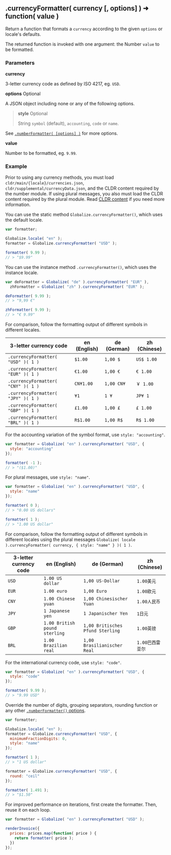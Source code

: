 ## .currencyFormatter( currency [, options] ) ➜ function( value )

Return a function that formats a `currency` according to the given `options` or
locale's defaults.

The returned function is invoked with one argument: the Number `value` to be
formatted.

### Parameters

**currency**

3-letter currency code as defined by ISO 4217, eg. `USD`.

**options** Optional

A JSON object including none or any of the following options.

> **style** Optional
>
> String `symbol` (default), `accounting`, `code` or `name`.

See [`.numberFormatter( [options] )`](../number/number-formatter.md) for more
options.

**value**

Number to be formatted, eg. `9.99`.

### Example

Prior to using any currency methods, you must load
`cldr/main/{locale}/currencies.json`, `cldr/supplemental/currencyData.json`, and
the CLDR content required by the number module. If using plural messages, you
also must load the CLDR content required by the plural module. Read [CLDR
content][] if you need more information.

[CLDR content]: ../../../README.md#2-cldr-content

You can use the static method `Globalize.currencyFormatter()`, which uses the
default locale.

```javascript
var formatter;

Globalize.locale( "en" );
formatter = Globalize.currencyFormatter( "USD" );

formatter( 9.99 );
// > "$9.99"

```

You can use the instance method `.currencyFormatter()`, which uses the instance
locale.

```javascript
var deFormatter = Globalize( "de" ).currencyFormatter( "EUR" ),
  zhFormatter = Globalize( "zh" ).currencyFormatter( "EUR" );

deFormatter( 9.99 );
// > "9,99 €"

zhFormatter( 9.99 );
// > "€ 9.99"

```

For comparison, follow the formatting output of different symbols in different
locales.

| 3-letter currency code | en (English) | de (German) | zh (Chinese) |
| --- | --- | --- | --- |
| `.currencyFormatter( "USD" )( 1 )` | `$1.00` | `1,00 $` | `US$ 1.00` |
| `.currencyFormatter( "EUR" )( 1 )` | `€1.00` | `1,00 €` | `€ 1.00` |
| `.currencyFormatter( "CNY" )( 1 )` | `CN¥1.00` | `1,00 CN¥` | `￥ 1.00` |
| `.currencyFormatter( "JPY" )( 1 )` | `¥1` | `1 ¥` | `JP¥ 1` |
| `.currencyFormatter( "GBP" )( 1 )` | `£1.00` | `1,00 £` | `£ 1.00` |
| `.currencyFormatter( "BRL" )( 1 )` | `R$1.00` | `1,00 R$`  | `R$ 1.00` |

For the accounting variation of the symbol format, use `style: "accounting"`.

```javascript
var formatter = Globalize( "en" ).currencyFormatter( "USD", {
  style: "accounting"
});

formatter( -1 );
// > "($1.00)"
```

For plural messages, use `style: "name"`.

```javascript
var formatter = Globalize( "en" ).currencyFormatter( "USD", {
  style: "name"
});

formatter( 0 );
// > "0.00 US dollars"

formatter( 1 );
// > "1.00 US dollar"
```

For comparison, follow the formatting output of different symbols in different
locales using the plural messages `Globalize( locale ).currencyFormatter( currency,
{ style: "name" } )( 1 )`.

| 3-letter currency code | en (English) | de (German) | zh (Chinese) |
| --- | --- | --- | --- |
| `USD` | `1.00 US dollar` | `1,00 US-Dollar` | `1.00美元` |
| `EUR` | `1.00 euro` | `1,00 Euro` | `1.00欧元` |
| `CNY` | `1.00 Chinese yuan` | `1,00 Chinesischer Yuan` | `1.00人民币` |
| `JPY` | `1 Japanese yen` | `1 Japanischer Yen` | `1日元` |
| `GBP` | `1.00 British pound sterling` | `1,00 Britisches Pfund Sterling` | `1.00英镑` |
| `BRL` | `1.00 Brazilian real` | `1,00 Brasilianischer Real` | `1.00巴西雷亚尔` |

For the international currency code, use `style: "code"`.

```javascript
var formatter = Globalize( "en" ).currencyFormatter( "USD", {
  style: "code"
});

formatter( 9.99 );
// > "9.99 USD"
```

Override the number of digits, grouping separators, rounding function or any
other [`.numberFormatter()` options](../number/number-formatter.md).

```javascript
var formatter;

Globalize.locale( "en" );
formatter = Globalize.currencyFormatter( "USD", {
  minimumFractionDigits: 0,
  style: "name"
});

formatter( 1 );
// > "1 US dollar"

formatter = Globalize.currencyFormatter( "USD", {
  round: "ceil"
});

formatter( 1.491 );
// > "$1.50"
```

For improved performance on iterations, first create the formatter. Then, reuse
it on each loop.

```javascript
var formatter = Globalize( "en" ).currencyFormatter( "USD" );

renderInvoice({
  prices: prices.map(function( price ) {
    return formatter( price );
  })
});
```
